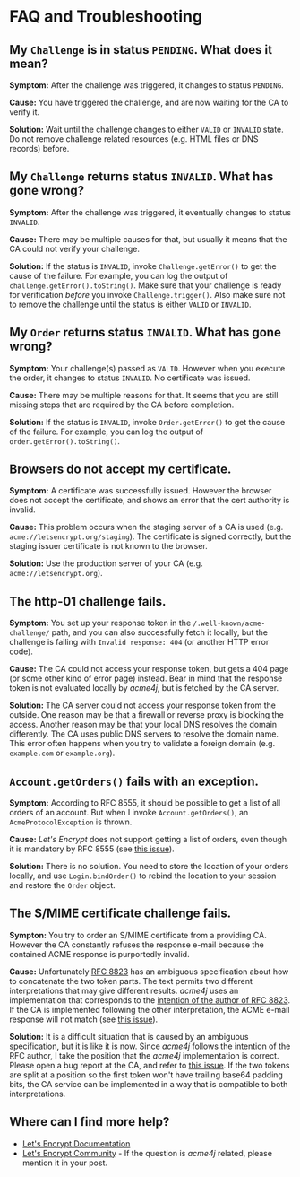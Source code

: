 # FAQ and Troubleshooting

## My `Challenge` is in status `PENDING`. What does it mean?

**Symptom:** After the challenge was triggered, it changes to status `PENDING`.

**Cause:** You have triggered the challenge, and are now waiting for the CA to verify it.

**Solution:** Wait until the challenge changes to either `VALID` or `INVALID` state. Do not remove challenge related resources (e.g. HTML files or DNS records) before.


## My `Challenge` returns status `INVALID`. What has gone wrong?

**Symptom:** After the challenge was triggered, it eventually changes to status `INVALID`.

**Cause:** There may be multiple causes for that, but usually it means that the CA could not verify your challenge.

**Solution:** If the status is `INVALID`, invoke `Challenge.getError()` to get the cause of the failure. For example, you can log the output of `challenge.getError().toString()`. Make sure that your challenge is ready for verification _before_ you invoke `Challenge.trigger()`. Also make sure not to remove the challenge until the status is either `VALID` or `INVALID`.

## My `Order` returns status `INVALID`. What has gone wrong?

**Symptom:** Your challenge(s) passed as `VALID`. However when you execute the order, it changes to status `INVALID`. No certificate was issued.

**Cause:** There may be multiple reasons for that. It seems that you are still missing steps that are required by the CA before completion.

**Solution:** If the status is `INVALID`, invoke `Order.getError()` to get the cause of the failure. For example, you can log the output of `order.getError().toString()`.

## Browsers do not accept my certificate.

**Symptom:** A certificate was successfully issued. However the browser does not accept the certificate, and shows an error that the cert authority is invalid.

**Cause:** This problem occurs when the staging server of a CA is used (e.g. `acme://letsencrypt.org/staging`). The certificate is signed correctly, but the staging issuer certificate is not known to the browser.

**Solution:** Use the production server of your CA (e.g. `acme://letsencrypt.org`).

## The http-01 challenge fails.

**Symptom:** You set up your response token in the `/.well-known/acme-challenge/` path, and you can also successfully fetch it locally, but the challenge is failing with `Invalid response: 404` (or another HTTP error code).

**Cause:** The CA could not access your response token, but gets a 404 page (or some other kind of error page) instead. Bear in mind that the response token is not evaluated locally by _acme4j_, but is fetched by the CA server.

**Solution:** The CA server could not access your response token from the outside. One reason may be that a firewall or reverse proxy is blocking the access. Another reason may be that your local DNS resolves the domain differently. The CA uses public DNS servers to resolve the domain name. This error often happens when you try to validate a foreign domain (e.g. `example.com` or `example.org`).

## `Account.getOrders()` fails with an exception.

**Symptom:** According to RFC 8555, it should be possible to get a list of all orders of an account. But when I invoke `Account.getOrders()`, an `AcmeProtocolException` is thrown.

**Cause:** _Let's Encrypt_ does not support getting a list of orders, even though it is mandatory by RFC 8555 (see [this issue](https://github.com/letsencrypt/boulder/issues/3335)).

**Solution:** There is no solution. You need to store the location of your orders locally, and use `Login.bindOrder()` to rebind the location to your session and restore the `Order` object.

## The S/MIME certificate challenge fails.

**Sympton:** You try to order an S/MIME certificate from a providing CA. However the CA constantly refuses the response e-mail because the contained ACME response is purportedly invalid.

**Cause:** Unfortunately [RFC 8823](https://tools.ietf.org/html/rfc8823) has an ambiguous specification about how to concatenate the two token parts. The text permits two different interpretations that may give different results. _acme4j_ uses an implementation that corresponds to the [intention of the author of RFC 8823](https://mailarchive.ietf.org/arch/msg/acme/KusfZm3qC50IfcAAuTXtmbFK0KM/). If the CA is implemented following the other interpretation, the ACME e-mail response will not match (see [this issue](https://github.com/shred/acme4j/issues/123)).

**Solution:** It is a difficult situation that is caused by an ambiguous specification, but it is like it is now. Since _acme4j_ follows the intention of the RFC author, I take the position that the _acme4j_ implementation is correct. Please open a bug report at the CA, and refer to [this issue](https://github.com/shred/acme4j/issues/123). If the two tokens are split at a position so the first token won't have trailing base64 padding bits, the CA service can be implemented in a way that is compatible to both interpretations.

## Where can I find more help?

* [Let's Encrypt Documentation](https://letsencrypt.org/docs/)
* [Let's Encrypt Community](https://community.letsencrypt.org/) - If the question is _acme4j_ related, please mention it in your post.
